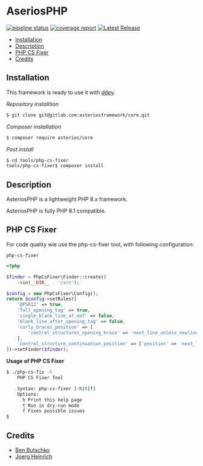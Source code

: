 # AseriosPHP <!-- omit in toc -->

[![pipeline status](https://gitlab.com/asteriosframework/core/badges/develop/pipeline.svg)](https://gitlab.com/asteriosframework/core/-/commits/develop)
[![coverage report](https://gitlab.com/asteriosframework/core/badges/develop/coverage.svg)](https://gitlab.com/asteriosframework/core/-/commits/develop)
[![Latest Release](https://gitlab.com/asteriosframework/core/-/badges/release.svg)](https://gitlab.com/asteriosframework/core/-/releases)

- [Installation](#installation)
- [Description](#description)
- [PHP CS Fixer](#php-cs-fixer)
- [Credits](#credits)


## Installation

This framework is ready to use it with [ddev](https://ddev.readthedocs.io/en/stable/).

*Repository installtion*

```bash
$ git clone git@gitlab.com:asteriosframework/core.git
```

*Composer installation*

```bash
$ composer require asterios/core
```

*Post install*

```bash
$ cd tools/php-cs-fixer
tools/php-cs-fixer$ composer install
```

## Description
AsteriosPHP is a lightweight PHP 8.x framework.

AsteriosPHP is fully PHP 8.1 compatible.

## PHP CS Fixer

For code quality wie use the php-cs-fixer
tool, with following configuration:

`php-cs-fixer`

```php
<?php

$finder = PhpCsFixer\Finder::create()
    ->in(__DIR__ . '/src');

$config = new PhpCsFixer\Config();
return $config->setRules([
    '@PSR12' => true,
    'full_opening_tag' => true,
    'single_blank_line_at_eof' => false,
    'blank_line_after_opening_tag' => false,
    'curly_braces_position' => [
        'control_structures_opening_brace' => 'next_line_unless_newline_at_signature_end',
    ],
    'control_structure_continuation_position' => ['position' => 'next_line'],
])->setFinder($finder);
```

**Usage of PHP CS Fixer**

```bash
$ ./php-cs-fix -h
    PHP CS Fixer Tool

    Syntax: php-cs-fixer [-h|t|f]
    Options:
      h Print this help page
      t Run in dry-run mode
      f Fixes possible issues
$
```

## Credits

- [Ben Butschko](ben@asteriosphp.de)
- [Joerg Heinrich](joerg@asteriosphp.de)
